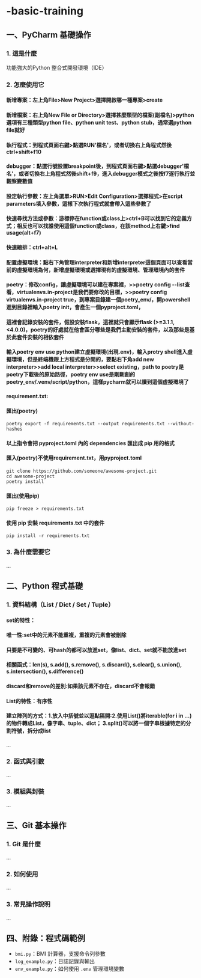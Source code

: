 # <name>-basic-training

## 一、PyCharm 基礎操作

### 1. 這是什麼

功能強大的Python 整合式開發環境（IDE）

### 2. 怎麼使用它

#### 新增專案：左上角File>New Project>選擇開啟哪一種專案>create

#### 新增檔案：右上角New File or Directory>選擇甚麼類型的檔案(副檔名)>python選項有三種類型python file、python unit test、python stub，通常選python file就好

#### 執行程式：到程式頁面右鍵>點選RUN'檔名'，或者切換右上角程式然後ctrl+shift+f10

#### debugger：點選行號設置breakpoint後，到程式頁面右鍵>點選debugger'檔名'，或者切換右上角程式然後shift+f9，進入debugger模式之後按f7逐行執行並觀察變數值

#### 設定執行參數：左上角選單>RUN>Edit Configuration>選擇程式>在script parameters填入參數，這樣下次執行程式就會帶入這些參數了

#### 快速尋找方法或參數：游標停在function或class上>ctrl+B可以找到它的定義方式；相反也可以找誰使用這個function或class，在該method上右鍵>find usage(alt+f7)

#### 快速縮排：ctrl+alt+L

#### 配置虛擬環境：點右下角管理interpreter和新增interpreter這個頁面可以查看當前的虛擬環境為何，新增虛擬環境或選擇現有的虛擬環境、管理環境內的套件
#### poetry：修改config，讓虛擬環境可以建在專案裡，>>poetry config --list查看，virtualenvs.in-project是我們要修改的目標，>>poetry config virtualenvs.in-project true，到專案目錄建一個poetry_env/，開powershell進到目錄裡輸入poetry init，會產生一個pyproject.toml，
#### 這裡會記錄安裝的套件，假設安裝flask，這裡就只會顯示flask (>=3.1.1,<4.0.0)，poetry的好處就在他會區分哪些是我們主動安裝的套件，以及那些是基於此套件安裝的相依套件
#### 輸入poetry env use python建立虛擬環境(出現.env)，輸入protry shell進入虛擬環境，但是終端機跟上方程式是分開的，要點右下角add new interpreter>>add local interpreter>>select existing，path to poetry是poetry下載後的原始路徑，poetry env use是剛剛創的poetry_env/.venv/script/python，這樣pycharm就可以讀到這個虛擬環境了
#### requirement.txt:
#### 匯出(poetry)
`poetry export -f requirements.txt --output requirements.txt --without-hashes`
#### 以上指令會把 pyproject.toml 內的 dependencies 匯出成 pip 用的格式
#### 匯入(poetry)不使用requirement.txt，用pyproject.toml
`git clone https://github.com/someone/awesome-project.git`  
`cd awesome-project`  
`poetry install`
#### 匯出(使用pip)
`pip freeze > requirements.txt`
#### 使用 pip 安裝 requirements.txt 中的套件
`pip install -r requirements.txt`

### 3. 為什麼需要它

...

## 二、Python 程式基礎

### 1. 資料結構（List / Dict / Set / Tuple）
#### set的特性：
#### 唯一性:set中的元素不能重複，重複的元素會被刪除
#### 只要是不可變的、可hash的都可以放進set，像list、dict、set就不能放進set
#### 相關函式：len(s), s.add(), s.remove(), s.discard(), s.clear(), s.union(), s.intersection(), s.difference()
#### discard和remove的差別:如果該元素不存在，discard不會報錯

#### List的特性：有序性
#### 建立陣列的方式：1.放入中括號並以逗點隔開:2.使用List()將iterable(for i in ...)的物件轉成List，像字串、tuple、dict； 3.split()可以將一個字串根據特定的分割符號，拆分成list
...

### 2. 函式與引數

...

### 3. 模組與封裝

...

## 三、Git 基本操作

### 1. Git 是什麼

...

### 2. 如何使用

...

### 3. 常見操作說明

...

## 四、附錄：程式碼範例

- `bmi.py`：BMI 計算器，支援命令列參數
- `log_example.py`：日誌記錄與輸出
- `env_example.py`：如何使用 `.env` 管理環境變數


